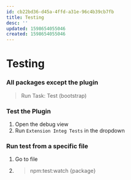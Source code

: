 ```yaml
---
id: cb22bd36-d45a-4ffd-a31e-96c4b39cb7fb
title: Testing
desc: ''
updated: 1598654055046
created: 1598654055046
---
```


# Testing

### All packages except the plugin

> Run Task: Test (bootstrap)

### Test the Plugin

1. Open the debug view
1. Run `Extension Integ Tests` in the dropdown

### Run test from a specific file

1. Go to file
2. > npm:test:watch {package}